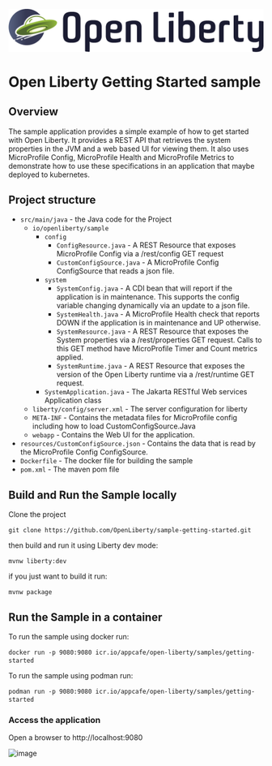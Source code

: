 ![image](https://github.com/OpenLiberty/open-liberty/raw/release/logos/logo_horizontal_light_navy.png)

# Open Liberty Getting Started sample

## Overview
The sample application provides a simple example of how to get started with Open Liberty. It provides a REST API that retrieves the system properties in the JVM and a web based UI for viewing them. It also uses MicroProfile Config, MicroProfile Health and MicroProfile Metrics to demonstrate how to use these specifications in an application that maybe deployed to kubernetes.

## Project structure

- `src/main/java` - the Java code for the Project
  - `io/openliberty/sample`
    - `config`
      - `ConfigResource.java` - A REST Resource that exposes MicroProfile Config via a /rest/config GET request
      - `CustomConfigSource.java` - A MicroProfile Config  ConfigSource that reads a json file.
    - `system`
      - `SystemConfig.java` - A CDI bean that will report if the
      application is in maintenance. This supports the config variable changing dynamically via an update to a json file.
      - `SystemHealth.java` - A MicroProfile Health check that  reports DOWN if the application is in maintenance and UP otherwise.
      - `SystemResource.java` - A REST Resource that exposes the System properties via a /rest/properties GET request. Calls to this GET method have MicroProfile Timer and Count metrics applied.
      - `SystemRuntime.java` - A REST Resource that exposes the version of the Open Liberty runtime via a /rest/runtime GET request.
    - `SystemApplication.java` - The Jakarta RESTful Web services Application class
  - `liberty/config/server.xml` - The server configuration for liberty
  - `META-INF` - Contains the metadata files for MicroProfile config including how to load CustomConfigSource.Java
  - `webapp` - Contains the Web UI for the application.
- `resources/CustomConfigSource.json` - Contains the data that is read by the MicroProfile Config ConfigSource.
- `Dockerfile` - The docker file for building the sample
- `pom.xml` - The maven pom file

## Build and Run the Sample locally

Clone the project

```
git clone https://github.com/OpenLiberty/sample-getting-started.git
```

then build and run it using Liberty dev mode:

```
mvnw liberty:dev
```

if you just want to build it run:

```
mvnw package
```

## Run the Sample in a container

To run the sample using docker run:

```
docker run -p 9080:9080 icr.io/appcafe/open-liberty/samples/getting-started
```

To run the sample using podman run:

```
podman run -p 9080:9080 icr.io/appcafe/open-liberty/samples/getting-started
```


### Access the application
Open a browser to http://localhost:9080

![image](https://user-images.githubusercontent.com/3076261/117993383-4f34c980-b305-11eb-94b5-fa7319bc2850.png)
